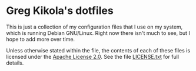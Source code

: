 Greg Kikola's dotfiles
======================

This is just a collection of my configuration files that I use on my
system, which is running Debian GNU/Linux. Right now there isn't much
to see, but I hope to add more over time.

Unless otherwise stated within the file, the contents of each of these
files is licensed under the [Apache License
2.0](http://www.apache.org/licenses/LICENSE-2.0). See the file
[LICENSE.txt](LICENSE.txt) for full details.
